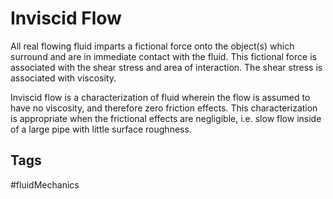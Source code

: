 # Inviscid Flow

All real flowing fluid imparts a fictional force onto the object(s) which surround and are in immediate contact with the fluid. This fictional force is associated with the shear stress and area of interaction. The shear stress is associated with viscosity.

Inviscid flow is a characterization of fluid wherein the flow is assumed to have no viscosity, and therefore zero friction effects. This characterization is appropriate when the frictional effects are negligible, i.e. slow flow inside of a large pipe with little surface roughness.

## Tags
#fluidMechanics
